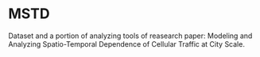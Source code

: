 MSTD
====

Dataset and a portion of analyzing tools of reasearch paper: Modeling and Analyzing Spatio-Temporal Dependence of Cellular Traffic at City Scale.
